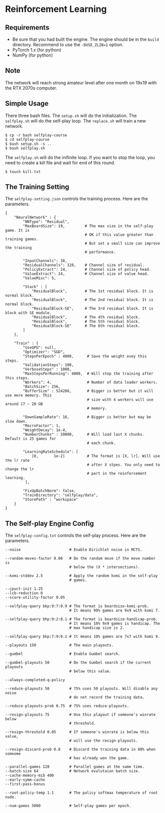 # Reinforcement Learning

## Requirements

* Be sure that you had built the engine. The engine should be in the ```build``` directory. Recommend to use the ```-DUSE_ZLIB=1``` option.
* PyTorch 1.x (for python)
* NumPy (for python)

## Note

The network will reach strong amateur level after one month on 19x19 with the RTX 2070s computer.

## Simple Usage

There three bash files. The ```setup.sh``` will do the initialization. The ```selfplay.sh``` will do the self-play loop. The ```replace.sh``` will train a new network.

    $ cp -r bash selfplay-course
    $ cd selfplay-course
    $ bash setup.sh -s ..
    $ bash selfplay.sh

The ```selfplay.sh``` will do the inifinite loop. If you want to stop the loop, you need to create a kill file and wait for end of this round.

    $ touch kill.txt

## The Training Setting

The ```selfplay-setting.json``` controls the training process. Here are the parameters.

```
{
    "NeuralNetwork" : {
        "NNType": "Residual",
        "MaxBoardSize": 19,         # The max size in the self-play game. It is
                                    # OK if this value greater than training games.
                                    # But set a small size can improve the training
                                    # performance.

        "InputChannels": 38,
        "ResidualChannels": 128,    # Channel size of residual.
        "PolicyExtract": 24,        # Channel size of policy head.
        "ValueExtract": 24,         # Channel size of value head.
        "ValueMisc": 5,

        "Stack" : [
            "ResidualBlock",        # The 1st residual block. It is normal block.
            "ResidualBlock",        # The 2nd residual block. It is normal block.
            "ResidualBlock-SE",     # The 3rd residual block. It is block with SE module.
            "ResidualBlock",        # The 4th residual block.
            "ResidualBlock",        # The 5th residual block.
            "ResidualBlock-SE"      # The 6th residual block.
        ]
    },

    "Train" : {
        "UseGPU": null,
        "Optimizer": "SGD",
        "StepsPerEpoch" : 4000,      # Save the weight evey this steps.
        "ValidationSteps": 100,
        "VerboseSteps" : 1000,
        "MaxStepsPerRunning": 4000,  # Will stop the training after this steps.
        "Workers": 4,                # Number of data loader workers.
        "BatchSize": 256,
        "BufferSize" : 524288,       # Bigger is better but it will use more memory. This
                                     # size with 4 workers will use around 17 ~ 20 GB
                                     # memory.

        "DownSampleRate": 16,        # Bigger is better but may be slow down.
        "MacroFactor": 1,
        "WeightDecay": 1e-4,
        "NumberChunks" : 20000,      # Will load last X chunks. Default is 25 games for
                                     # each chunk.

        "LearningRateSchedule": [
            [0,       1e-2]          # The format is [X, lr]. Will use the lr rate
                                     # after X stpes. You only need to change the lr
                                     # part in the reinforcement learning.
         ],

        "FixUpBatchNorm": false,
        "TrainDirectory": "selfplay/data",
        "StorePath" : "workspace"
    }
}
```

## The Self-play Engine Config

The ```selfplay-config.txt``` controls the self-play process. Here are the parameters.

```
--noise                      # Enable Dirichlet noise in MCTS.

--random-moves-factor 0.08   # Do the random move if the move number is
                             # below the (X * intersections).

--komi-stddev 2.5            # Apply the random komi in the self-play
                             # games.

--cpuct-init 1.25
--lcb-reduction 0
--score-utility-factor 0.05

--selfplay-query bkp:9:7:0.9 # The format is boardsize-komi-prob.
                             # It means 90% games are 9x9 with komi 7.

--selfplay-query bhp:9:2:0.1 # The format is boardsize-handicap-prob.
                             # It means 10% 9x9 games is handicap. The
                             # max handicap size is 2.

--selfplay-query bkp:7:9:0.1 # It means 10% games are 7x7 with komi 9.

--playouts 150               # The main playouts.

--gumbel                     # Enable Gumbel search.

--gumbel-playouts 50         # Do the Gumbel search if the current playouts
                             # below this value. 

--always-completed-q-policy

--reduce-playouts 50         # 75% uses 50 playouts. Will disable any noise
                             # do not record the training data.
 
--reduce-playouts-prob 0.75  # 75% uses reduce-playouts.

--resign-playouts 75         # Use this playout if someone's winrate below
                             # threshold.

--resign-threshold 0.05      # If someone's winrate is below this value,
                             # will use the resign-playouts.

--resign-discard-prob 0.8    # Discard the training data in 80% when someome
                             # has already won the game.

--parallel-games 128         # Parallel games at the same time.
--batch-size 64              # Network evalutaion batch size.
--cache-memory-mib 400
--early-symm-cache
--first-pass-bonus

--root-policy-temp 1.1       # The policy softmax temperature of root node.  

--num-games 5000             # Self-play games per epoch.
```
